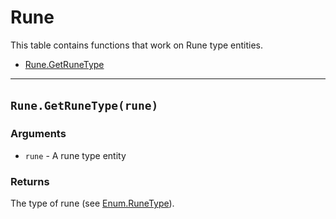 # Rune

This table contains functions that work on Rune type entities.

* [Rune.GetRuneType](https://hake.me/docs/entities/rune#rune-getrunetype-rune)

---

## `Rune.GetRuneType(rune)`​

### Arguments

* ​`rune`​ - A rune type entity

### Returns

The type of rune (see [Enum.RuneType](https://hake.me/docs/globals/enum#enum-runetype)).
